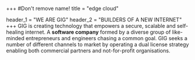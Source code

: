+++
#Don't remove name!
title = "edge cloud"

header_1 = "WE ARE GIG"
header_2 = "BUILDERS OF A NEW INTERNET"
+++
GIG is creating technology that empowers a secure, scalable and self-healing internet. A **software company** formed by a diverse group of like-minded entrepreneurs and engineers chasing a common goal. GIG seeks a number of different channels to market by operating a dual license strategy enabling both commercial partners and not-for-profit organisations.
